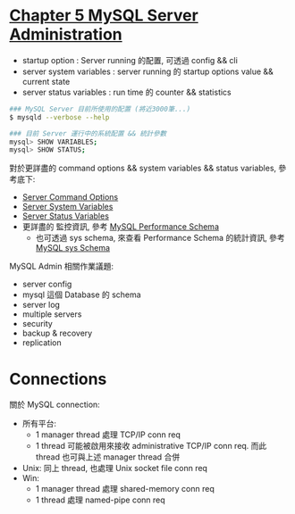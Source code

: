 # [Chapter 5 MySQL Server Administration](https://dev.mysql.com/doc/refman/8.0/en/server-administration.html)

- startup option : Server running 的配置, 可透過 config && cli
- server system variables : server running 的 startup options value && current state
- server status variables : run time 的 counter && statistics


```sh
### MySQL Server 目前所使用的配置 (將近3000筆...)
$ mysqld --verbose --help

### 目前 Server 運行中的系統配置 && 統計參數
mysql> SHOW VARIABLES;
mysql> SHOW STATUS;
```


對於更詳盡的 command options && system variables && status variables, 參考底下:
- [Server Command Options](https://dev.mysql.com/doc/refman/8.0/en/server-options.html)
- [Server System Variables](https://dev.mysql.com/doc/refman/8.0/en/server-system-variables.html)
- [Server Status Variables](https://dev.mysql.com/doc/refman/8.0/en/server-status-variables.html)
- 更詳盡的 監控資訊, 參考 [MySQL Performance Schema](https://dev.mysql.com/doc/refman/8.0/en/performance-schema.html)
    - 也可透過 sys schema, 來查看 Performance Schema 的統計資訊, 參考 [MySQL sys Schema](https://dev.mysql.com/doc/refman/8.0/en/sys-schema.html)

MySQL Admin 相關作業議題:
- server config
- mysql 這個 Database 的 schema
- server log
- multiple servers
- security
- backup & recovery
- replication

# Connections

關於 MySQL connection:
- 所有平台:
    - 1 manager thread 處理 TCP/IP conn req
    - 1 thread 可能被啟用來接收 administrative TCP/IP conn req. 而此 thread 也可與上述 manager thread 合併
- Unix: 同上 thread, 也處理 Unix socket file conn req
- Win: 
    - 1 manager thread 處理 shared-memory conn req
    - 1 thread 處理 named-pipe conn req